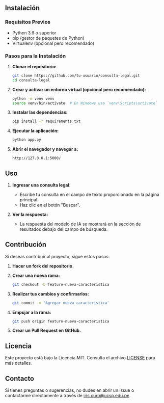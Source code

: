 
## Instalación

### Requisitos Previos

- Python 3.6 o superior
- pip (gestor de paquetes de Python)
- Virtualenv (opcional pero recomendado)

### Pasos para la Instalación

1. **Clonar el repositorio:**

    ```bash
    git clone https://github.com/tu-usuario/consulta-legal.git
    cd consulta-legal
    ```

2. **Crear y activar un entorno virtual (opcional pero recomendado):**

    ```bash
    python -m venv venv
    source venv/bin/activate  # En Windows usa `venv\Scripts\activate`
    ```

3. **Instalar las dependencias:**

    ```bash
    pip install -r requirements.txt
    ```

4. **Ejecutar la aplicación:**

    ```bash
    python app.py
    ```

5. **Abrir el navegador y navegar a:**

    ```
    http://127.0.0.1:5000/
    ```

## Uso

1. **Ingresar una consulta legal:**
   - Escribe tu consulta en el campo de texto proporcionado en la página principal.
   - Haz clic en el botón "Buscar".

2. **Ver la respuesta:**
   - La respuesta del modelo de IA se mostrará en la sección de resultados debajo del campo de búsqueda.

## Contribución

Si deseas contribuir al proyecto, sigue estos pasos:

1. **Hacer un fork del repositorio.**
2. **Crear una nueva rama:**

    ```bash
    git checkout -b feature-nueva-caracteristica
    ```

3. **Realizar tus cambios y confirmarlos:**

    ```bash
    git commit -m 'Agregar nueva característica'
    ```

4. **Empujar a la rama:**

    ```bash
    git push origin feature-nueva-caracteristica
    ```

5. **Crear un Pull Request en GitHub.**

## Licencia

Este proyecto está bajo la Licencia MIT. Consulta el archivo [LICENSE](LICENSE) para más detalles.

## Contacto

Si tienes preguntas o sugerencias, no dudes en abrir un issue o contactarme directamente a través de [iris.curo@ucsp.edu.pe](mailto:iris.curo@ucsp.edu.pe).

